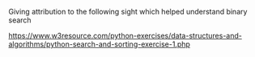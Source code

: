 Giving attribution to the following sight which helped understand binary search

https://www.w3resource.com/python-exercises/data-structures-and-algorithms/python-search-and-sorting-exercise-1.php

